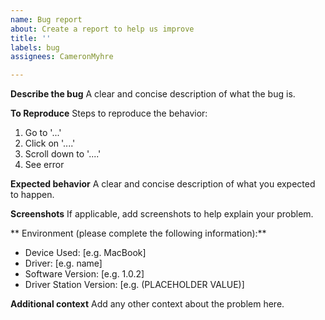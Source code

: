 ```yaml
---
name: Bug report
about: Create a report to help us improve
title: ''
labels: bug
assignees: CameronMyhre

---
```


**Describe the bug**
A clear and concise description of what the bug is.

**To Reproduce**
Steps to reproduce the behavior:
1. Go to '...'
2. Click on '....'
3. Scroll down to '....'
4. See error

**Expected behavior**
A clear and concise description of what you expected to happen.

**Screenshots**
If applicable, add screenshots to help explain your problem.

** Environment (please complete the following information):**
 - Device Used: [e.g. MacBook]
 - Driver: [e.g. name]
 - Software Version: [e.g. 1.0.2]
 - Driver Station Version: [e.g. (PLACEHOLDER VALUE)]

**Additional context**
Add any other context about the problem here.
